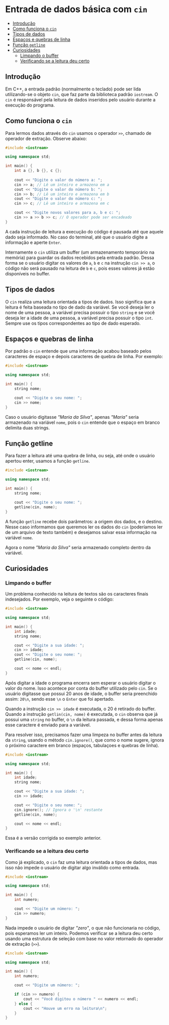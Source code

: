 # Entrada de dados básica com `cin`

<!-- toc -->
- [Introdução](#introdução)
- [Como funciona o `cin`](#como-funciona-o-cin)
- [Tipos de dados](#tipos-de-dados)
- [Espaços e quebras de linha](#espaços-e-quebras-de-linha)
- [Função `getline`](#função-getline)
- [Curiosidades](#curiosidades)
  - [Limpando o buffer](#limpando-o-buffer)
  - [Verificando se a leitura deu certo](#verificando-se-a-leitura-deu-certo)
<!-- toc -->

## Introdução

Em C++, a entrada padrão (normalmente o teclado) pode ser lida utilizando-se o objeto `cin`, que faz parte da biblioteca padrão `iostream`. O `cin` é responsável pela leitura de dados inseridos pelo usuário durante a execução do programa.

## Como funciona o `cin`

Para lermos dados através do `cin` usamos o operador `>>`, chamado de operador de extração. Observe abaixo:

```cpp
#include <iostream>

using namespace std;

int main() {
    int a {}, b {}, c {};
    
    cout << "Digite o valor do número a: ";
    cin >> a; // Lê um inteiro e armazena em a
    cout << "Digite o valor do número b: ";
    cin >> b; // Lê um inteiro e armazena em b
    cout << "Digite o valor do número c: ";
    cin >> c; // Lê um inteiro e armazena em c

    cout << "Digite novos valores para a, b e c: ";
    cin >> a >> b >> c; // O operador pode ser encadeado
}
```

A cada instrução de leitura a execução do código é pausada até que aquele dado seja informado. No caso do terminal, até que o usuário digite a informação e aperte `Enter`.

Internamente o `cin` utiliza um buffer (um armazenamento temporário na memória) para guardar os dados recebidos pela entrada padrão. Dessa forma se o usuário digitar os valores de `a`, `b` e `c` na instrução `cin >> a`, o código não será pausado na leitura de `b` e `c`, pois esses valores já estão disponíveis no buffer.

## Tipos de dados

O `cin` realiza uma leitura orientada a tipos de dados. Isso significa que a leitura é feita baseada no tipo de dado da variável. Se você deseja ler o nome de uma pessoa, a variável precisa possuir o tipo `string` e se você deseja ler a idade de uma pessoa, a variável precisa possuir o tipo `int`. Sempre use os tipos correspondentes ao tipo de dado esperado.

## Espaços e quebras de linha

Por padrão o `cin` entende que uma informação acabou baseado pelos caracteres de espaço e depois caracteres de quebra de linha. Por exemplo:

```cpp
#include <iostream>

using namespace std;

int main() {
    string nome;

    cout << "Digite o seu nome: ";
    cin >> nome;
}
```

Caso o usuário digitasse *"Maria da Silva"*, apenas *"Maria"* seria armazenado na variável `nome`, pois o `cin` entende que o espaço em branco delimita duas strings.

## Função getline

Para fazer a leitura até uma quebra de linha, ou seja, até onde o usuário apertou enter, usamos a função `getline`.

```cpp
#include <iostream>

using namespace std;

int main() {
    string nome;

    cout << "Digite o seu nome: ";
    getline(cin, nome);
}
```

A função `getline` recebe dois parâmetros: a origem dos dados, e o destino. Nesse caso informamos que queremos ler os dados do `cin` (poderíamos ler de um arquivo de texto também) e desejamos salvar essa informação na variável `nome`.

Agora o nome *"Maria da Silva"* seria armazenado completo dentro da variável.

## Curiosidades

### Limpando o buffer

Um problema conhecido na leitura de textos são os caracteres finais indesejados. Por exemplo, veja o seguinte o código:

```cpp
#include <iostream>

using namespace std;

int main() {
    int idade;
    string nome;

    cout << "Digite a sua idade: ";
    cin >> idade;
    cout << "Digite o seu nome: ";
    getline(cin, nome);

    cout << nome << endl;
}
```

Após digitar a idade o programa encerra sem esperar o usuário digitar o valor do nome. Isso acontece por conta do buffer utilizado pelo `cin`. Se o usuário digitasse que possui 20 anos de idade, o buffer seria preenchido assim: `20\n`, sendo esse `\n` o `Enter` que foi apertado.

Quando a instrução `cin >> idade` é executada, o 20 é retirado do buffer. Quando a instrução `getlin(cin, nome)` é executada, o `cin` observa que já possui uma `string` no buffer, o `\n` da leitura passada, e dessa forma apenas esse caractere é enviado para a variável.

Para resolver isso, precisamos fazer uma limpeza no buffer antes da leitura da `string`, usando o método `cin.ignore()`, que como o nome sugere, ignora o próximo caractere em branco (espaços, tabulaçoes e quebras de linha).

```cpp
#include <iostream>

using namespace std;

int main() {
    int idade;
    string nome;

    cout << "Digite a sua idade: ";
    cin >> idade;

    cout << "Digite o seu nome: ";
    cin.ignore(); // Ignora o '\n' restante
    getline(cin, nome);

    cout << nome << endl;
}
```

Essa é a versão corrigida so exemplo anterior.

### Verificando se a leitura deu certo

Como já explicado, o `cin` faz uma leitura orientada a tipos de dados, mas isso não impede o usuário de digitar algo inválido como entrada.

```cpp
#include <iostream>

using namespace std;

int main() {
    int numero;

    cout << "Digite um número: ";
    cin >> numero;
}
```

Nada impede o usuário de digitar *"zero"*, o que não funcionaria no código, pois esperamos ler um inteiro. Podemos verificar se a leitura deu certo usando uma estrutura de seleção com base no valor retornado do operador de extração (`>>`).

```cpp
#include <iostream>

using namespace std;

int main() {
    int numero;

    cout << "Digite um número: ";

    if (cin >> numero) {
        cout << "Você digitou o número " << numero << endl;
    } else {
        cout << "Houve um erro na leitura\n";
    }
}
```
